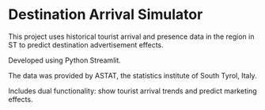 # Destination Arrival Simulator 

This project uses historical tourist arrival and presence data in the region in ST to predict destination advertisement effects.

Developed using Python Streamlit.

The data was provided by ASTAT, the statistics institute of South Tyrol, Italy.

Includes dual functionality: show tourist arrival trends and predict marketing effects.
